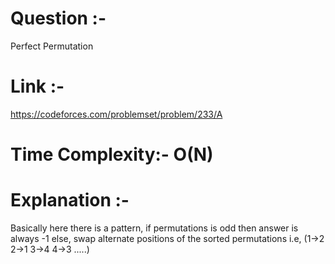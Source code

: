 # Question :-
 Perfect Permutation

# Link :- 
https://codeforces.com/problemset/problem/233/A

# Time Complexity:- O(N)

# Explanation :-
 Basically here there is a pattern,
if permutations is odd then answer is always -1 
else,
  swap alternate positions of the sorted permutations
  i.e, (1->2 2->1 3->4 4->3 .....)
  
